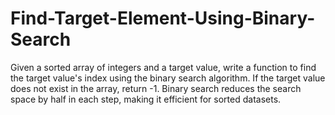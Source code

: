 # Find-Target-Element-Using-Binary-Search
Given a sorted array of integers and a target value, write a function to find the target value's index using the binary search algorithm. If the target value does not exist in the array, return -1. Binary search reduces the search space by half in each step, making it efficient for sorted datasets.

